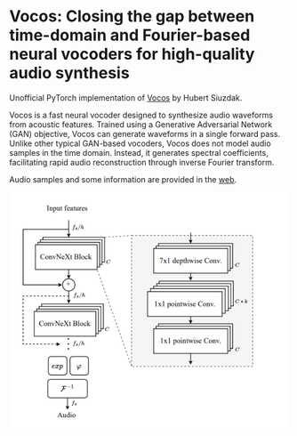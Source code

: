 # Vocos: Closing the gap between time-domain and Fourier-based neural vocoders for high-quality audio synthesis

Unofficial PyTorch implementation of [Vocos](https://openreview.net/forum?id=vY9nzQmQBw) by Hubert Siuzdak.

Vocos is a fast neural vocoder designed to synthesize audio waveforms from acoustic features. Trained using a Generative Adversarial Network (GAN) objective, Vocos can generate waveforms in a single forward pass. Unlike other typical GAN-based vocoders, Vocos does not model audio samples in the time domain. Instead, it generates spectral coefficients, facilitating rapid audio reconstruction through inverse Fourier transform.

Audio samples and some information are provided in the [web](https://gemelo-ai.github.io/vocos/).

<center><img src="model-voco.png"></center>
